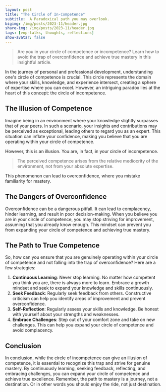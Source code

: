 ```yaml
---
layout: post
title: "The Circle of In-Competence"
subtitle:  A Paradoxical path you may overlook.
bigimg: /img/posts/2023-11/header.jpg
share-img: /img/posts/2023-11/header.jpg
tags: [vnp-talks, thoughts, reflections]
show-avatar: false
---
```


> Are you in your circle of competence or incompetence? Learn how to avoid the trap of overconfidence and achieve true mastery in this insightful article.

In the journey of personal and professional development, understanding one's circle of competence is crucial. This circle represents the domain where your skills, knowledge, and experience intersect, creating a sphere of expertise where you can excel. However, an intriguing paradox lies at the heart of this concept: the circle of incompetence.

## The Illusion of Competence
  
Imagine being in an environment where your knowledge slightly surpasses that of your peers. In such a scenario, your insights and contributions may be perceived as exceptional, leading others to regard you as an expert. This situation can inflate your confidence, making you believe that you are operating within your circle of competence.   
  
However, this is an illusion. You are, in fact, in your circle of incompetence.   
  
> The perceived competence arises from the relative mediocrity of the environment, not from your absolute expertise.   
  
This phenomenon can lead to overconfidence, where you mistake familiarity for mastery.  
## The Dangers of Overconfidence
  
Overconfidence can be a dangerous pitfall. It can lead to complacency, hinder learning, and result in poor decision-making. When you believe you are in your circle of competence, you may stop striving for improvement, assuming that you already know enough. This mindset can prevent you from expanding your circle of competence and achieving true mastery.  
## The Path to True Competence
  
So, how can you ensure that you are genuinely operating within your circle of competence and not falling into the trap of overconfidence? Here are a few strategies:  
  
1. **Continuous Learning**: Never stop learning. No matter how competent you think you are, there is always more to learn. Embrace a growth mindset and seek to expand your knowledge and skills continuously.  
2. **Seek Feedback**: Regularly seek feedback from others. Constructive criticism can help you identify areas of improvement and prevent overconfidence.  
3. **Self-Reflection**: Regularly assess your skills and knowledge. Be honest with yourself about your strengths and weaknesses.  
4. **Embrace Challenges**: Step out of your comfort zone and take on new challenges. This can help you expand your circle of competence and avoid complacency.

## Conclusion

In conclusion, while the circle of incompetence can give an illusion of competence, it is essential to recognize this trap and strive for genuine mastery. By continuously learning, seeking feedback, reflecting, and embracing challenges, you can expand your circle of competence and achieve true excellence. Remember, the path to mastery is a journey, not a destination. Or in other words you should enjoy the ride, not just destination.
